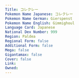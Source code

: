 ```yaml
---
﻿Title: コレクレー
Pokemon Name Japanese: コレクレー
Pokemon Name German: Gierspenst
Pokemon Name English: Gimmighoul
Language Card: Japanese
National Dex Number: 999
Region: Paldea
Regional Form: false
Additional Form: false
Mega: false
Gigantamax: false
Cover: false
Link: 
Owned: 
---
```

